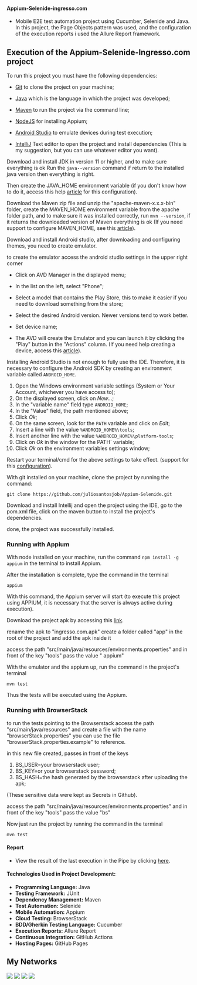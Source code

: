 #### Appium-Selenide-ingresso.com

- Mobile E2E test automation project using Cucumber, Selenide and Java. In this project, the Page Objects pattern
  was used, and the configuration of the execution reports i used the Allure Report framework.


## Execution of the Appium-Selenide-Ingresso.com project

<p>

To run this project you must have the following dependencies:

- <a href="https://git-scm.com/">Git</a> to clone the project on your machine;

- <a href="https://www.java.com/pt-BR/">Java</a> which is the language in which the project was developed;

- <a href="https://maven.apache.org/download.cgi">Maven</a> to run the project via the command line;

- <a href="https://nodejs.org/en/">NodeJS</a> for installing Appium;

- <a href="https://developer.android.com/">Android Studio</a> to emulate devices during test execution;

- <a href="https://www.jetbrains.com/pt-br/idea/download/#section=windows">IntelliJ</a> Text editor to open the project
  and install dependencies (This is my suggestion, but you can use whatever editor you want).

<p>

Download and install JDK in version 11 or higher, and to make sure everything is ok Run the `java--version` command  if 
return to the installed java version then everything is right.

<p>

Then create the JAVA_HOME environment variable (if you don't know how to do it, access this help
<a href="https://medium.com/beelabacademy/configurando-vari%C3%A1veis-de-ambiente-java-home-e-maven-home-no-windows-e-unix-d9461f783c26">
article</a> for this configuration).

<p>

Download the Maven zip file and unzip the "apache-maven-x.x.x-bin" folder, create the MAVEN_HOME environment variable
from the apache folder path, and to make sure it was installed correctly, run `mvn --version`, if it returns the
downloaded version of Maven everything is ok (If you need support to configure MAVEN_HOME, see this
<a href="https://medium.com/beelabacademy/configurando-vari%C3%A1veis-de-ambiente-java-home-e-maven-home-no-windows-e-unix-d9461f783c26">
article</a>).

<p>

Download and install Android studio, after downloading and configuring themes, you need to create emulator.

to create the emulator access the android studio settings in the upper right corner

- Click on AVD Manager in the displayed menu;

- In the list on the left, select "Phone";

- Select a model that contains the Play Store, this to make it easier if you need to download something from the store;

- Select the desired Android version. Newer versions tend to work better.

- Set device name;

- The AVD will create the Emulator and you can launch it by clicking the "Play" button in the "Actions" column. (If you need help creating a device, access this <a href="https://react-native.rocketseat.dev/android/emulador/">
article</a>).

<p>

Installing Android Studio is not enough to fully use the IDE. Therefore, it is necessary to configure the Android SDK by
creating an environment variable called `ANDROID_HOME`.

1. Open the Windows environment variable settings (System or Your Account, whichever you have access to);
2. On the displayed screen, click on _New..._;
3. In the "variable name" field type `ANDROID_HOME`;
4. In the "Value" field, the path mentioned above;
5. Click _Ok_;
6. On the same screen, look for the `PATH` variable and click on _Edit_;
7. Insert a line with the value `%ANDROID_HOME%\tools`;
8. Insert another line with the value `%ANDROID_HOME%\platform-tools`;
9. Click on _Ok_ in the window for the PATH` variable;
10. Click _Ok_ on the environment variables settings window;

Restart your terminal/cmd for the above settings to take effect. (support for
this <a href="https://producaodejogos.com/configurando-o-ambiente-de-desenvolvimento-android/">
configuration</a>).

With git installed on your machine, clone the project by running the command:

```
git clone https://github.com/juliosantosjob/Appium-Selenide.git
```

Download and install Intellij and open the project using the IDE, go to the pom.xml file, click on the maven button to
install the project's dependencies.

<p>

done, the project was successfully installed.

### Running with Appium

With node installed on your machine, run the command `npm install -g appium` in the terminal to install Appium.

After the installation is complete, type the command in the terminal

```
appium
```

With this command, the Appium server will start (to execute this project using APPIUM, it is necessary that the 
server is always active during execution).

<p>

Download the project apk by accessing
this <a href="https://apkcombo.com/pt/ingresso-com-filmes-cinema/com.ingresso.cinemas/download/apk">
link</a>.

rename the apk to "ingresso.com.apk" create a folder called "app" in the root of the project and add the apk inside it

<p>

access the path "src/main/java/resources/environments.properties" and in front of the key "tools" pass the value "
appium"

<p>

With the emulator and the appium up, run the command in the project's terminal

```
mvn test
```

Thus the tests will be executed using the Appium.
  
### Running with BrowserStack

to run the tests pointing to the Browserstack access the path "src/main/java/resources" and create a file with the
name "browserStack.properties" you can use the file "browserStack.properties.example" to reference.

<p>

in this new file created, passes in front of the keys

1. BS_USER=your browserstack user;
2. BS_KEY=or your browserstack password;
3. BS_HASH=the hash generated by the browserstack after uploading the apk;
  
(These sensitive data were kept as Secrets in Github).

access the path "src/main/java/resources/environments.properties" and in front of the key "tools" pass the value "bs"

<p>

Now just run the project by running the command in the terminal

```
mvn test
```

#### Report

- View the result of the last execution in the Pipe by clicking
  <a href="https://juliosantosjob.github.io/Appium-Selenide-Ingresso.com">
  here</a>.

#### Technologies Used in Project Development:

- <strong>Programming Language:</strong> Java
- <strong>Testing Framework:</strong> JUnit
- <strong>Dependency Management:</strong> Maven
- <strong>Test Automation:</strong> Selenide
- <strong>Mobile Automation:</strong> Appium
- <strong>Cloud Testing:</strong> BrowserStack
- <strong>BDD/Gherkin Testing Language:</strong> Cucumber
- <strong>Execution Reports:</strong> Allure Report
- <strong>Continuous Integration:</strong> GitHub Actions
- <strong>Hosting Pages:</strong> GitHub Pages

## My Networks

[<img src="https://img.shields.io/badge/linkedin-%230077B5.svg?&style=for-the-badge&logo=linkedin&logoColor=white" />](https://www.linkedin.com/in/julio-santos-43428019b)
[<img src = "https://img.shields.io/badge/instagram-%23E4405F.svg?&style=for-the-badge&logo=instagram&logoColor=white">](https://www.instagram.com/juli0sts/)
[<img src = "https://img.shields.io/badge/facebook-%231877F2.svg?&style=for-the-badge&logo=facebook&logoColor=white">](https://www.facebook.com/profile.php?id=100003793058455)
<a href="mailto:julio958214@gmail.com"><img src="https://img.shields.io/badge/-Gmail-%23333?style=for-the-badge&logo=gmail&logoColor=white" target="_blank">
</a>
